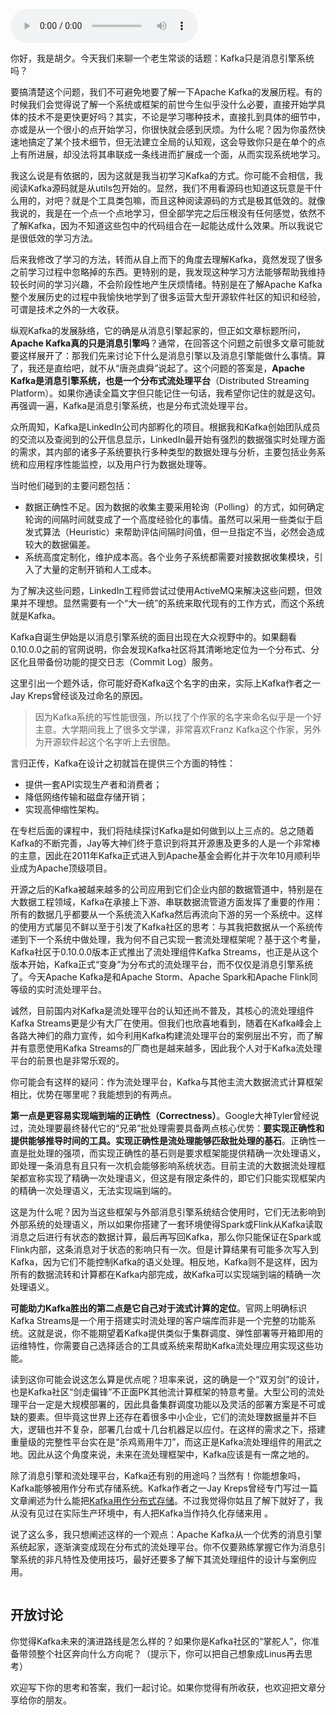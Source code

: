 <audio title="03 _ Kafka只是消息引擎系统吗？" src="https://static001.geekbang.org/resource/audio/9a/3e/9a70e41801c1cb2d3a50307eb1df6d3e.mp3" controls="controls"></audio> 
<p>你好，我是胡夕。今天我们来聊一个老生常谈的话题：Kafka只是消息引擎系统吗？</p><p>要搞清楚这个问题，我们不可避免地要了解一下Apache Kafka的发展历程。有的时候我们会觉得说了解一个系统或框架的前世今生似乎没什么必要，直接开始学具体的技术不是更快更好吗？其实，不论是学习哪种技术，直接扎到具体的细节中，亦或是从一个很小的点开始学习，你很快就会感到厌烦。为什么呢？因为你虽然快速地搞定了某个技术细节，但无法建立全局的认知观，这会导致你只是在单个的点上有所进展，却没法将其串联成一条线进而扩展成一个面，从而实现系统地学习。</p><p>我这么说是有依据的，因为这就是我当初学习Kafka的方式。你可能不会相信，我阅读Kafka源码就是从utils包开始的。显然，我们不用看源码也知道这玩意是干什么用的，对吧？就是个工具类包嘛，而且这种阅读源码的方式是极其低效的。就像我说的，我是在一个点一个点地学习，但全部学完之后压根没有任何感觉，依然不了解Kafka，因为不知道这些包中的代码组合在一起能达成什么效果。所以我说它是很低效的学习方法。</p><p>后来我修改了学习的方法，转而从自上而下的角度去理解Kafka，竟然发现了很多之前学习过程中忽略掉的东西。更特别的是，我发现这种学习方法能够帮助我维持较长时间的学习兴趣，不会阶段性地产生厌烦情绪。特别是在了解Apache Kafka整个发展历史的过程中我愉快地学到了很多运营大型开源软件社区的知识和经验，可谓是技术之外的一大收获。</p><!-- [[[read_end]]] --><p>纵观Kafka的发展脉络，它的确是从消息引擎起家的，但正如文章标题所问，<strong>Apache Kafka真的只是消息引擎吗</strong>？通常，在回答这个问题之前很多文章可能就要这样展开了：那我们先来讨论下什么是消息引擎以及消息引擎能做什么事情。算了，我还是直给吧，就不从“唐尧虞舜”说起了。这个问题的答案是，<strong>Apache Kafka是消息引擎系统，也是一个分布式流处理平台</strong>（Distributed Streaming Platform）。如果你通读全篇文字但只能记住一句话，我希望你记住的就是这句。再强调一遍，Kafka是消息引擎系统，也是分布式流处理平台。</p><p>众所周知，Kafka是LinkedIn公司内部孵化的项目。根据我和Kafka创始团队成员的交流以及查阅到的公开信息显示，LinkedIn最开始有强烈的数据强实时处理方面的需求，其内部的诸多子系统要执行多种类型的数据处理与分析，主要包括业务系统和应用程序性能监控，以及用户行为数据处理等。</p><p>当时他们碰到的主要问题包括：</p><ul>
<li>数据正确性不足。因为数据的收集主要采用轮询（Polling）的方式，如何确定轮询的间隔时间就变成了一个高度经验化的事情。虽然可以采用一些类似于启发式算法（Heuristic）来帮助评估间隔时间值，但一旦指定不当，必然会造成较大的数据偏差。</li>
<li>系统高度定制化，维护成本高。各个业务子系统都需要对接数据收集模块，引入了大量的定制开销和人工成本。</li>
</ul><p>为了解决这些问题，LinkedIn工程师尝试过使用ActiveMQ来解决这些问题，但效果并不理想。显然需要有一个“大一统”的系统来取代现有的工作方式，而这个系统就是Kafka。</p><p>Kafka自诞生伊始是以消息引擎系统的面目出现在大众视野中的。如果翻看0.10.0.0之前的官网说明，你会发现Kafka社区将其清晰地定位为一个分布式、分区化且带备份功能的提交日志（Commit Log）服务。</p><p>这里引出一个题外话，你可能好奇Kafka这个名字的由来，实际上Kafka作者之一Jay Kreps曾经谈及过命名的原因。</p><blockquote>
<p>因为Kafka系统的写性能很强，所以找了个作家的名字来命名似乎是一个好主意。大学期间我上了很多文学课，非常喜欢Franz Kafka这个作家，另外为开源软件起这个名字听上去很酷。</p>
</blockquote><p>言归正传，Kafka在设计之初就旨在提供三个方面的特性：</p><ul>
<li>提供一套API实现生产者和消费者；</li>
<li>降低网络传输和磁盘存储开销；</li>
<li>实现高伸缩性架构。</li>
</ul><p>在专栏后面的课程中，我们将陆续探讨Kafka是如何做到以上三点的。总之随着Kafka的不断完善，Jay等大神们终于意识到将其开源惠及更多的人是一个非常棒的主意，因此在2011年Kafka正式进入到Apache基金会孵化并于次年10月顺利毕业成为Apache顶级项目。</p><p>开源之后的Kafka被越来越多的公司应用到它们企业内部的数据管道中，特别是在大数据工程领域，Kafka在承接上下游、串联数据流管道方面发挥了重要的作用：所有的数据几乎都要从一个系统流入Kafka然后再流向下游的另一个系统中。这样的使用方式屡见不鲜以至于引发了Kafka社区的思考：与其我把数据从一个系统传递到下一个系统中做处理，我为何不自己实现一套流处理框架呢？基于这个考量，Kafka社区于0.10.0.0版本正式推出了流处理组件Kafka Streams，也正是从这个版本开始，Kafka正式“变身”为分布式的流处理平台，而不仅仅是消息引擎系统了。今天Apache Kafka是和Apache Storm、Apache Spark和Apache Flink同等级的实时流处理平台。</p><p>诚然，目前国内对Kafka是流处理平台的认知还尚不普及，其核心的流处理组件Kafka Streams更是少有大厂在使用。但我们也欣喜地看到，随着在Kafka峰会上各路大神们的鼎力宣传，如今利用Kafka构建流处理平台的案例层出不穷，而了解并有意愿使用Kafka Streams的厂商也是越来越多，因此我个人对于Kafka流处理平台的前景也是非常乐观的。</p><p>你可能会有这样的疑问：作为流处理平台，Kafka与其他主流大数据流式计算框架相比，优势在哪里呢？我能想到的有两点。</p><p><strong>第一点是更容易实现端到端的正确性（Correctness）</strong>。Google大神Tyler曾经说过，流处理要最终替代它的“兄弟”批处理需要具备两点核心优势：<strong>要实现正确性和提供能够推导时间的工具。实现正确性是流处理能够匹敌批处理的基石</strong>。正确性一直是批处理的强项，而实现正确性的基石则是要求框架能提供精确一次处理语义，即处理一条消息有且只有一次机会能够影响系统状态。目前主流的大数据流处理框架都宣称实现了精确一次处理语义，但这是有限定条件的，即它们只能实现框架内的精确一次处理语义，无法实现端到端的。</p><p>这是为什么呢？因为当这些框架与外部消息引擎系统结合使用时，它们无法影响到外部系统的处理语义，所以如果你搭建了一套环境使得Spark或Flink从Kafka读取消息之后进行有状态的数据计算，最后再写回Kafka，那么你只能保证在Spark或Flink内部，这条消息对于状态的影响只有一次。但是计算结果有可能多次写入到Kafka，因为它们不能控制Kafka的语义处理。相反地，Kafka则不是这样，因为所有的数据流转和计算都在Kafka内部完成，故Kafka可以实现端到端的精确一次处理语义。</p><p><strong>可能助力Kafka胜出的第二点是它自己对于流式计算的定位</strong>。官网上明确标识Kafka Streams是一个用于搭建实时流处理的客户端库而非是一个完整的功能系统。这就是说，你不能期望着Kafka提供类似于集群调度、弹性部署等开箱即用的运维特性，你需要自己选择适合的工具或系统来帮助Kafka流处理应用实现这些功能。</p><p>读到这你可能会说这怎么算是优点呢？坦率来说，这的确是一个“双刃剑”的设计，也是Kafka社区“剑走偏锋”不正面PK其他流计算框架的特意考量。大型公司的流处理平台一定是大规模部署的，因此具备集群调度功能以及灵活的部署方案是不可或缺的要素。但毕竟这世界上还存在着很多中小企业，它们的流处理数据量并不巨大，逻辑也并不复杂，部署几台或十几台机器足以应付。在这样的需求之下，搭建重量级的完整性平台实在是“杀鸡焉用牛刀”，而这正是Kafka流处理组件的用武之地。因此从这个角度来说，未来在流处理框架中，Kafka应该是有一席之地的。</p><p>除了消息引擎和流处理平台，Kafka还有别的用途吗？当然有！你能想象吗，Kafka能够被用作分布式存储系统。Kafka作者之一Jay Kreps曾经专门写过一篇文章阐述为什么能把<a href="https://www.confluent.io/blog/okay-store-data-apache-kafka/">Kafka用作分布式存储</a>。不过我觉得你姑且了解下就好了，我从没有见过在实际生产环境中，有人把Kafka当作持久化存储来用 。</p><p>说了这么多，我只想阐述这样的一个观点：Apache Kafka从一个优秀的消息引擎系统起家，逐渐演变成现在分布式的流处理平台。你不仅要熟练掌握它作为消息引擎系统的非凡特性及使用技巧，最好还要多了解下其流处理组件的设计与案例应用。</p><p><img src="https://static001.geekbang.org/resource/image/ea/59/eafc2d9315a8ba858649c1ecd4201459.jpg" alt=""></p><h2>开放讨论</h2><p>你觉得Kafka未来的演进路线是怎么样的？如果你是Kafka社区的“掌舵人”，你准备带领整个社区奔向什么方向呢？（提示下，你可以把自己想象成Linus再去思考）</p><p>欢迎写下你的思考和答案，我们一起讨论。如果你觉得有所收获，也欢迎把文章分享给你的朋友。</p>